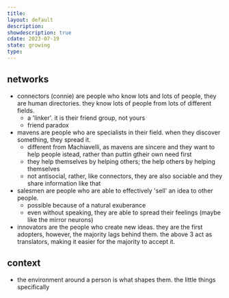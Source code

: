 ```yaml
---
title: 
layout: default
description: 
showdescription: true
cdate: 2023-07-19
state: growing
type: 
---
```


## networks

- connectors (connie) are people who know lots and lots of people, they are human directories. they know lots of people from lots of different fields.
    - a 'linker'. it is their friend group, not yours
    - friend paradox
- mavens are people who are specialists in their field. when they discover something, they spread it.
    - different from Machiavelli, as mavens are sincere and they want to help people istead, rather than puttin gtheir own need first
    - they help themselves by helping others; the help others by helping themselves
    - not antisocial, rather, like connectors, they are also sociable and they share information like that
- salesmen are people who are able to effectively 'sell' an idea to other people.
    - possible because of a natural exuberance
    - even without speaking, they are able to spread their feelings (maybe like the mirror neurons)
- innovators are the people who create new ideas. they are the first adopters, however, the majority lags behind them. the above 3 act as translators, making it easier for the majority to accept it.

## context

- the environment around a person is what shapes them. the little things specifically
